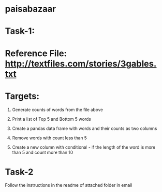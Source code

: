 # paisabazaar

# Task-1: 

# Reference File: http://textfiles.com/stories/3gables.txt


# Targets:

1. Generate counts of words from the file above

2. Print a list of Top 5 and Bottom 5 words

3. Create a pandas data frame with words and their counts as two columns

4. Remove words with count less than 5

5. Create a new column with conditional - if the length of the word is more than 5 and count more than 10


# Task-2
Follow the instructions in the readme of attached folder in email



